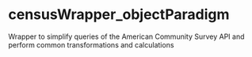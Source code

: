 # censusWrapper_objectParadigm
Wrapper to simplify queries of the American Community Survey API and perform common transformations and calculations
